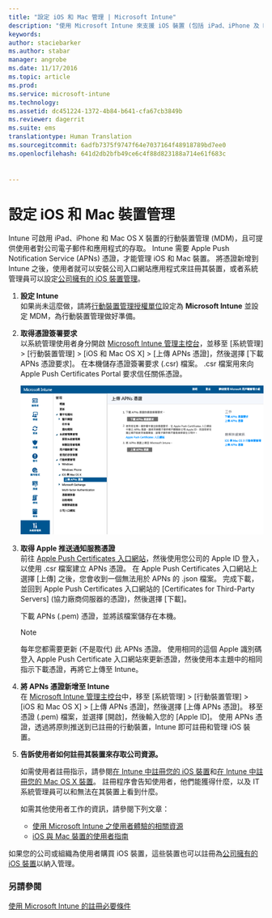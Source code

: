 ```yaml
---
title: "設定 iOS 和 Mac 管理 | Microsoft Intune"
description: "使用 Microsoft Intune 來支援 iOS 裝置 (包括 iPad、iPhone 及 Mac OS X 裝置) 的行動裝置管理 (MDM)。"
keywords: 
author: staciebarker
ms.author: stabar
manager: angrobe
ms.date: 11/17/2016
ms.topic: article
ms.prod: 
ms.service: microsoft-intune
ms.technology: 
ms.assetid: dc451224-1372-4b84-b641-cfa67cb3849b
ms.reviewer: dagerrit
ms.suite: ems
translationtype: Human Translation
ms.sourcegitcommit: 6adfb7375f9747f64e7037164f48918789bd7ee0
ms.openlocfilehash: 641d2db2bfb49ce6c4f88d823188a714e61f683c


---
```


# <a name="set-up-ios-and-mac-device-management"></a>設定 iOS 和 Mac 裝置管理
Intune 可啟用 iPad、iPhone 和 Mac OS X 裝置的行動裝置管理 (MDM)，且可提供使用者對公司電子郵件和應用程式的存取。 Intune 需要 Apple Push Notification Service (APNs) 憑證，才能管理 iOS 和 Mac 裝置。 將憑證新增到 Intune 之後，使用者就可以安裝公司入口網站應用程式來註冊其裝置，或者系統管理員可以設定[公司擁有的 iOS 裝置管理](enroll-corporate-owned-ios-devices-in-microsoft-intune.md)。

1.  **設定 Intune**<br>
    如果尚未這麼做，請將[行動裝置管理授權單位](prerequisites-for-enrollment.md#step-2-set-mdm-authority)設定為 **Microsoft Intune** 並設定 MDM，為行動裝置管理做好準備。

2.  **取得憑證簽署要求**<br>
    以系統管理使用者身分開啟 [Microsoft Intune 管理主控台](http://manage.microsoft.com)，並移至 [系統管理] &gt; [行動裝置管理] &gt; [iOS 和 Mac OS X] &gt; [上傳 APNs 憑證]，然後選擇 [下載 APNs 憑證要求]。 在本機儲存憑證簽署要求 (.csr) 檔案。 .csr 檔案用來向 Apple Push Certificates Portal 要求信任關係憑證。

    ![上傳 APNs 憑證對話方塊](../media/Intune-iOS-enrollment-with-apns.png)

3.  **取得 Apple 推送通知服務憑證**<br>
    前往 [Apple Push Certificates 入口網站](http://go.microsoft.com/fwlink/?LinkId=269844)，然後使用您公司的 Apple ID 登入，以使用 .csr 檔案建立 APNs 憑證。 在 Apple Push Certificates 入口網站上選擇 [上傳] 之後，您會收到一個無法用於 APNs 的 .json 檔案。 完成下載，並回到 Apple Push Certificates 入口網站的 [Certificates for Third-Party Servers] (協力廠商伺服器的憑證)，然後選擇 [下載]。

    下載 APNs (.pem) 憑證，並將該檔案儲存在本機。

    > [!NOTE]
    > 每年您都需要更新 (不是取代) 此 APNs 憑證。 使用相同的這個 Apple 識別碼登入 Apple Push Certificate 入口網站來更新憑證，然後使用本主題中的相同指示下載憑證，再將它上傳至 Intune。

4.  **將 APNs 憑證新增至 Intune**<br>
    在 [Microsoft Intune 管理主控台](http://manage.microsoft.com)中，移至 [系統管理] &gt; [行動裝置管理] &gt; [iOS 和 Mac OS X] &gt; [上傳 APNs 憑證]，然後選擇 [上傳 APNs 憑證]。 移至憑證 (.pem) 檔案，並選擇 [開啟]，然後輸入您的 [Apple ID]。 使用 APNs 憑證，透過將原則推送到已註冊的行動裝置，Intune 即可註冊和管理 iOS 裝置。

5.  **告訴使用者如何註冊其裝置來存取公司資源。**

    如需使用者註冊指示，請參閱[在 Intune 中註冊您的 iOS 裝置](../enduser/enroll-your-device-in-intune-ios.md)和[在 Intune 中註冊您的 Mac OS X 裝置](../enduser/enroll-your-device-in-intune-macos.md)。 註冊程序會告知使用者，他們能獲得什麼，以及 IT 系統管理員可以和無法在其裝置上看到什麼。

    如需其他使用者工作的資訊，請參閱下列文章：
    - [使用 Microsoft Intune 之使用者體驗的相關資源](what-to-tell-your-end-users-about-using-microsoft-intune.md)
    - [iOS 與 Mac 裝置的使用者指南](../enduser/using-your-ios-or-mac-os-x-device-with-intune.md)

如果您的公司或組織為使用者購買 iOS 裝置，這些裝置也可以註冊為[公司擁有的 iOS 裝置](enroll-corporate-owned-ios-devices-in-microsoft-intune.md)以納入管理。

### <a name="see-also"></a>另請參閱
[使用 Microsoft Intune 的註冊必要條件](prerequisites-for-enrollment.md)



<!--HONumber=Dec16_HO2-->


